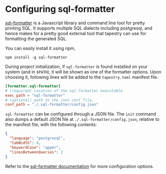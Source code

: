 # Configuring sql-formatter

[sql-formatter](https://github.com/sql-formatter-org/sql-formatter) is
a Javascript library and command line tool for pretty printing SQL. It
supports multiple SQL dialects including postgresql, and hence makes
for a pretty good external tool that tapestry can use for formatting
the generated SQL.

You can easily install it using npm,

```shell
npm install -g sql-formatter
```

During project initialization, if `sql-formatter` is found installed
on your system (and in `$PATH`), it will be shown as one of the
formatter options. Upon choosing it, following lines will be added to
the `tapestry.toml` manifest file.

```toml
[formatter.sql-formatter]
# (required) Location of the sql-formatter executable
exec_path = "sql-formatter"
# (optional) path to the json conf file.
conf_path = "./.sql-formatter/config.json"
```

`sql-formatter` can be configured through a JSON file. The `init`
command also dumps a default JSON file at
`./.sql-formatter/config.json`, relative to the manifest file, with
the following contents:

```json
{
  "language": "postgresql",
  "tabWidth": 4,
  "keywordCase": "upper",
  "linesBetweenQueries": 2
}
```

Refer to the [sql-formatter
documentation](https://github.com/sql-formatter-org/sql-formatter?tab=readme-ov-file#configuration-options)
for more configuration options.
